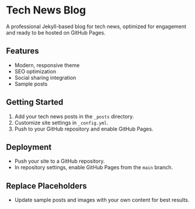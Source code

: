 # Tech News Blog

A professional Jekyll-based blog for tech news, optimized for engagement and ready to be hosted on GitHub Pages.

## Features
- Modern, responsive theme
- SEO optimization
- Social sharing integration
- Sample posts

## Getting Started
1. Add your tech news posts in the `_posts` directory.
2. Customize site settings in `_config.yml`.
3. Push to your GitHub repository and enable GitHub Pages.

## Deployment
- Push your site to a GitHub repository.
- In repository settings, enable GitHub Pages from the `main` branch.

## Replace Placeholders
- Update sample posts and images with your own content for best results.
